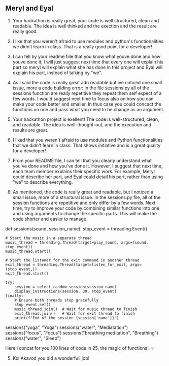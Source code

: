 ## Meryl and Eyal
1. Your hackathon is really great, your code is well structured, clean and readable. The idea is well thinked and the exection and the result are really good. 
2. I like that you weren't afraid to use modules and python's functionalities we didn't learn in class. That is a really good point for a developer!
3. I can tell by your readme fiile that you know what youve done and how youve done it, I will just suggest next time that every one will explain his part so meryl will explain what she has done in this project and Eyal will explain his part, instead of talking by "we".
4. As I said the code is really great adn readable but ive noticed one small issue, more a code building error: in the file sessions.py all of the sessions function are really repetitive they repeat them self expect of a few words. I would suggest next time to focus also on how you can make your code better and smaller. In thus case you could concact the functions on one and pass what you need to be change as an argument.

1. Your hackathon project is exellent! The code is well-structured, clean, and readable. The idea is well-thought-out, and the execution and results are great.
2. I liked that you weren't afraid to use modules and Python functionalities that we didn't learn in class. That shows initiative and is a great quality for a developer!
3. From your README file, I can tell that you clearly understand what you've done and how you've done it. However, I suggest that next time, each team member explains their specific work. For example, Meryl could describe her part, and Eyal could detail his part, rather than using "we" to describe everything.
4. As mentioned, the code is really great and readable, but I noticed a small issue, more of a structural issue. In the sessions.py file, all of the session functions are repetitive and only differ by a few words. Next time, try to improve your code by combining similar functions into one and using arguments to change the specific parts. This will make the code shorter and easier to manage.

def sessions(sound, session_name):
    stop_event = threading.Event()

    # Start the music in a separate thread
    music_thread = threading.Thread(target=play_sound, args=(sound, stop_event))
    music_thread.start()

    # Start the listener for the exit command in another thread
    exit_thread = threading.Thread(target=listen_for_exit, args=(stop_event,))
    exit_thread.start()

    try:
        session = select_random_session(session_name)
        display_instructions(session, 30, stop_event)
    finally:
        # Ensure both threads stop gracefully
        stop_event.set()
        music_thread.join()  # Wait for music thread to finish
        exit_thread.join()   # Wait for exit thread to finish
        print(f"End of the session {session['name']}")

sessions("yoga", "Yoga")
sessions("water", "Mediatation")
sessions("focus", "Focus")
sessions("breathing meditation", "Breathing")
sessions("water", "Sleep")

Here i concat for you 100 lines of code in 25, the magic of functions✨✨

5. Kol Akavod you did a wonderfull job!
